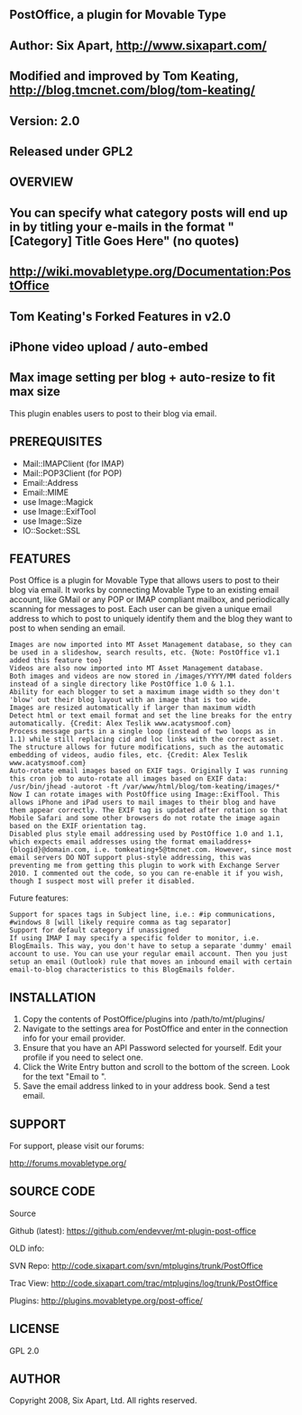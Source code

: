 ## PostOffice, a plugin for Movable Type
## Author: Six Apart, http://www.sixapart.com/
##
## Modified and improved by Tom Keating, http://blog.tmcnet.com/blog/tom-keating/
## Version: 2.0
## Released under GPL2
##

## OVERVIEW ##
## You can specify what category posts will end up in by titling your e-mails in the format "[Category] Title Goes Here" (no quotes) 
## http://wiki.movabletype.org/Documentation:PostOffice
## Tom Keating's Forked Features in v2.0
## iPhone video upload / auto-embed 
## Max image setting per blog + auto-resize to fit max size
This plugin enables users to post to their blog via email.

## PREREQUISITES ##

* Mail::IMAPClient (for IMAP)
* Mail::POP3Client (for POP)
* Email::Address
* Email::MIME
* use Image::Magick
* use Image::ExifTool
* use Image::Size
* IO::Socket::SSL

## FEATURES ##

Post Office is a plugin for Movable Type that allows users to post to 
their blog via email. It works by connecting Movable Type to an 
existing email account, like GMail or any POP or IMAP compliant mailbox, 
and periodically scanning for messages to post. Each user can be given 
a unique email address to which to post to uniquely identify them and 
the blog they want to post to when sending an email. 

    Images are now imported into MT Asset Management database, so they can be used in a slideshow, search results, etc. {Note: PostOffice v1.1 added this feature too}
    Videos are also now imported into MT Asset Management database.
    Both images and videos are now stored in /images/YYYY/MM dated folders instead of a single directory like PostOffice 1.0 & 1.1.
    Ability for each blogger to set a maximum image width so they don't 'blow' out their blog layout with an image that is too wide.
    Images are resized automatically if larger than maximum width
    Detect html or text email format and set the line breaks for the entry automatically. {Credit: Alex Teslik www.acatysmoof.com}
    Process message parts in a single loop (instead of two loops as in 1.1) while still replacing cid and loc links with the correct asset. The structure allows for future modifications, such as the automatic embedding of videos, audio files, etc. {Credit: Alex Teslik www.acatysmoof.com}
    Auto-rotate email images based on EXIF tags. Originally I was running this cron job to auto-rotate all images based on EXIF data:
    /usr/bin/jhead -autorot -ft /var/www/html/blog/tom-keating/images/*
    Now I can rotate images with PostOffice using Image::ExifTool. This allows iPhone and iPad users to mail images to their blog and have them appear correctly. The EXIF tag is updated after rotation so that Mobile Safari and some other browsers do not rotate the image again based on the EXIF orientation tag.
    Disabled plus style email addressing used by PostOffice 1.0 and 1.1, which expects email addresses using the format emailaddress+{blogid}@domain.com, i.e. tomkeating+5@tmcnet.com. However, since most email servers DO NOT support plus-style addressing, this was preventing me from getting this plugin to work with Exchange Server 2010. I commented out the code, so you can re-enable it if you wish, though I suspect most will prefer it disabled.
Future features:

    Support for spaces tags in Subject line, i.e.: #ip communications, #windows 8 [will likely require comma as tag separator]
    Support for default category if unassigned
    If using IMAP I may specify a specific folder to monitor, i.e. BlogEmails. This way, you don't have to setup a separate 'dummy' email account to use. You can use your regular email account. Then you just setup an email (Outlook) rule that moves an inbound email with certain email-to-blog characteristics to this BlogEmails folder.

## INSTALLATION ##

  1. Copy the contents of PostOffice/plugins into /path/to/mt/plugins/
  2. Navigate to the settings area for PostOffice and enter in the
     connection info for your email provider.
  3. Ensure that you have an API Password selected for yourself. Edit
     your profile if you need to select one.
  4. Click the Write Entry button and scroll to the bottom of the screen.
     Look for the text "Email to <blog name>".
  5. Save the email address linked to in your address book. Send a test
     email.

## SUPPORT ##

For support, please visit our forums:

   http://forums.movabletype.org/

## SOURCE CODE ##

Source

Github (latest):
https://github.com/endevver/mt-plugin-post-office

OLD info:

SVN Repo:
    http://code.sixapart.com/svn/mtplugins/trunk/PostOffice

Trac View:
    http://code.sixapart.com/trac/mtplugins/log/trunk/PostOffice

Plugins:
    http://plugins.movabletype.org/post-office/


## LICENSE ##

GPL 2.0

## AUTHOR ##

Copyright 2008, Six Apart, Ltd. All rights reserved.